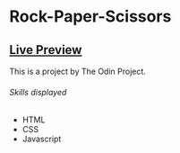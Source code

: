 # Rock-Paper-Scissors

## <a href="https://brodeed.github.io/rock-paper-scissors/">Live Preview</a><br>

This is a project by The Odin Project.

###### Skills displayed

- HTML
- CSS
- Javascript
